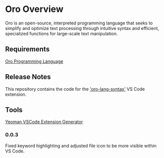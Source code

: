 # Oro Overview

Oro is an open-source, interpreted programming language that seeks to simplify and optimize text processing through intuitive syntax and efficient, specialized functions for large-scale text manipulation.

## Requirements

[Oro Programming Language](https://github.com/Nolan-McKenna/Oro)

## Release Notes

This repository contains the code for the ['oro-lang-syntax'](https://marketplace.visualstudio.com/items?itemName=NolanMcKenna.oro) VS Code extension. 

## Tools 

[Yeoman VSCode Extension Generator](https://yeoman.io/)

### 0.0.3

Fixed keyword highlighting and adjusted file icon to be more visible within VS Code.

